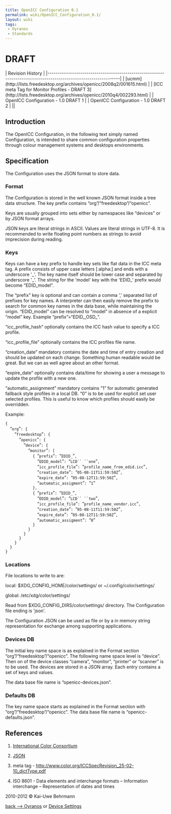 ```yaml
---
title: OpenICC Configuration 0.1
permalink: wiki/OpenICC_Configuration_0.1/
layout: wiki
tags:
 - Oyranos
 - Standards
---
```


<h1>
DRAFT

</h1>
| Revision History                                                                                                |
|-----------------------------------------------------------------------------------------------------------------|
| [ucmm](http://lists.freedesktop.org/archives/openicc/2008q2/001615.html)                                        |
| [ICC meta Tag for Monitor Profiles - DRAFT 3](http://lists.freedesktop.org/archives/openicc/2010q4/002293.html) |
| OpenICC Configuration - 1.0 DRAFT 1                                                                             |
| OpenICC Configuration - 1.0 DRAFT 2                                                                             |
||

Introduction
------------

The OpenICC Configuration, in the following text simply named
Configuration, is intended to share common configuration properties
through colour management systems and desktops environments.

Specification
-------------

The Configuration uses the JSON format to store data.

### Format

The Configuration is stored in the well known JSON format inside a tree
data structure. The key prefix contains “org”/“freedesktop”/“openicc”.

Keys are usually grouped into sets either by namespaces like “devices”
or by JSON format arrays.

JSON keys are literal strings in ASCII. Values are literal strings in
UTF-8. It is recommended to write floating point numbers as strings to
avoid imprecision during reading.

### Keys

Keys can have a key prefix to handle key sets like flat data in the ICC
meta tag. A prefix consists of upper case letters \[:alpha:\] and ends
with a underscore '\_'. The key name itself should be lower case and
separated by underscore '\_'. The string for the 'model' key with the
'EDID\_' prefix would become “EDID\_model”.

The “prefix” key is optional and can contain a comma ',' separated list
of prefixes for key names. A interpreter can then easily remove the
prefix to search for common key names in the data base, while
maintaining the origin. “EDID\_model” can be resolved to “model” in
absence of a explicit “model” key. Example “prefix”=“EDID\_,OSD\_”.

“icc\_profile\_hash” optionally contains the ICC hash value to specify a
ICC profile.

“icc\_profile\_file” optionally contains the ICC profiles file name.

“creation\_date” mandatory contains the date and time of entry creation
and should be updated on each change. Something human readable would be
great. But we can as well agree about an other format.

“expire\_date” optionally contains data/time for showing a user a
message to update the profile with a new one.

“automatic\_assignment” mandatory contains “1” for automatic generated
fallback style profiles in a local DB. “0” is to be used for explicit
set user selected profiles. This is useful to know which profiles should
easily be overridden.

Example:

`{`  
`  `“`org`”`: {`  
`    `“`freedesktop`”`: {`  
`      `“`openicc`”`: {`  
`        `“`device`”`: {`  
`          `“`monitor`”`: [`  
`            { `“`prefix`”`: `“`EDID_`”`,`  
`              `“`EDID_model`”`: `“`LCD`` ``one`”`,`  
`              `“`icc_profile_file`”`: `“`profile_name_from_edid.icc`”`,`  
`              `“`creation_date`”`: `“`05-08-11T11:59:50Z`”`,`  
`              `“`expire_date`”`: `“`05-08-12T11:59:50Z`”`,`  
`              `“`automatic_assigment`”`: `“`1`”  
`            },`  
`            { `“`prefix`”`: `“`EDID_`”`,`  
`              `“`EDID_model`”`: `“`LCD`` ``two`”`,`  
`              `“`icc_profile_file`”`: `“`profile_name_vendor.icc`”`,`  
`              `“`creation_date`”`: `“`05-08-11T11:59:50Z`”`,`  
`              `“`expire_date`”`: `“`05-08-12T11:59:50Z`”`,`  
`              `“`automatic_assigment`”`: `“`0`”  
`            }`  
`          }`  
`        }`  
`      }`  
`    }`  
`  }`  
`}`

### Locations

File locations to write to are:

local: $XDG\_CONFIG\_HOME/color/settings/ or ~/.config/color/settings/

global: /etc/xdg/color/settings/

Read from $XDG\_CONFIG\_DIRS/color/settings/ directory. The
Configuration file ending is 'json'.

The Configuration JSON can be used as file or by a in memory string
representation for exchange among supporting applications.

### Devices DB

The initial key name space is as explained in the Format section
“org”/“freedesktop”/“openicc”. The following name space level is
“device”. Then on of the device classes “camera”, “monitor”, “printer”
or “scanner” is to be used. The devices are stored in a JSON array. Each
entry contains a set of keys and values.

The data base file name is “openicc-devices.json”.

### Defaults DB

The key name space starts as explained in the Format section with
“org”/“freedesktop”/“openicc”. The data base file name is
“openicc-defaults.json”.

References
----------

1. [International Color Consortium](http://www.color.org)

2. [JSON](http://www.json.org)

3. meta tag -
<http://www.color.org/ICCSpecRevision_25-02-10_dictType.pdf>

4. ISO 8601 - Data elements and interchange formats – Information
interchange – Representation of dates and times

2010-2012 © Kai-Uwe Behrmann

[back --&gt; Oyranos](/wiki/Oyranos "wikilink") or [Device
Settings](/wiki/Device_Settings "wikilink")
